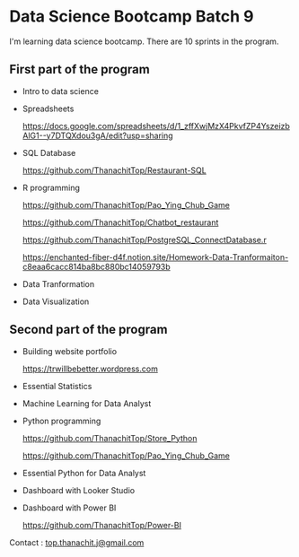 # Data Science Bootcamp Batch 9

I'm learning data science bootcamp. There are 10 sprints in the program.

## First part of the program 

- Intro to data science
- Spreadsheets

  https://docs.google.com/spreadsheets/d/1_zffXwjMzX4PkvfZP4YszeizbAlG1--y7DTQXdou3gA/edit?usp=sharing
  
- SQL Database

  https://github.com/ThanachitTop/Restaurant-SQL
  
- R programming

  https://github.com/ThanachitTop/Pao_Ying_Chub_Game

  https://github.com/ThanachitTop/Chatbot_restaurant

  https://github.com/ThanachitTop/PostgreSQL_ConnectDatabase.r

  https://enchanted-fiber-d4f.notion.site/Homework-Data-Tranformaiton-c8eaa6cacc814ba8bc880bc14059793b
  
- Data Tranformation
- Data Visualization

## Second part of the program 

- Building website portfolio

  https://trwillbebetter.wordpress.com

- Essential Statistics
- Machine Learning for Data Analyst
- Python programming
  
  https://github.com/ThanachitTop/Store_Python
  
  https://github.com/ThanachitTop/Pao_Ying_Chub_Game
  
- Essential Python for Data Analyst
- Dashboard with Looker Studio
- Dashboard with Power BI
  
  https://github.com/ThanachitTop/Power-BI

Contact : top.thanachit.j@gmail.com

